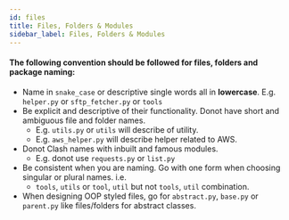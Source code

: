 ```yaml
---
id: files
title: Files, Folders & Modules
sidebar_label: Files, Folders & Modules
---
```


#### The following convention should be followed for files, folders and package naming:

* Name in `snake_case` or descriptive single words all in **lowercase**. E.g. `helper.py` or `sftp_fetcher.py` or `tools`
* Be explicit and descriptive of their functionality. Donot have short and ambiguous file and folder names.
    - E.g. `utils.py` or `utils` will describe of utility.
    - E.g. `aws_helper.py` will describe helper related to AWS.
* Donot Clash names with inbuilt and famous modules.
    - E.g. donot use `requests.py` or `list.py`
* Be consistent when you are naming. Go with one form when choosing singular or plural names. i.e.
    - `tools`, `utils` or `tool`, `util` but  not `tools`, `util` combination.
* When designing OOP styled files, go for `abstract.py`, `base.py` or `parent.py` like files/folders for abstract classes.
